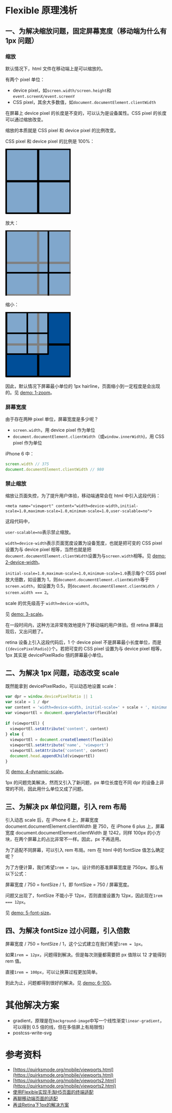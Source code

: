 # Flexible 原理浅析

## 一、为解决缩放问题，固定屏幕宽度（移动端为什么有 1px 问题）

### 缩放

默认情况下，html 文件在移动端上是可以缩放的。

有两个 pixel 单位：

* device pixel，如`screen.width/screen.height`和`event.screenX/event.screenY`
* CSS pixel，其余大多数值，如`document.documentElement.clientWidth`

在屏幕上 device pixel 的长度是不变的，可以认为是设备属性。CSS pixel 的长度可以通过缩放改变。

缩放的本质就是 CSS pixel 和 device pixel 的比例改变。

CSS pixel 和 device pixel 的比例是 100%：

![](./assets/csspixels_100.gif)

放大：

![](./assets/csspixels_in.gif)

缩小：

![](./assets/csspixels_out.gif)

因此，默认情况下屏幕最小单位的 1px hairline，页面缩小到一定程度是会出现的。见 [demo: 1-zoom](./demos/flexible/1-zoom.html)。

### 屏幕宽度

由于存在两种 pixel 单位，屏幕宽度是多少呢？

* `screen.width`，用 device pixel 作为单位
* `document.documentElement.clientWidth`（或`window.innerWidth`)，用 CSS pixel 作为单位

iPhone 6 中：

```javascript
screen.width // 375
document.documentElement.clientWidth // 980
```

### 禁止缩放

缩放让页面失控，为了提升用户体验，移动端通常会在 html 中引入这段代码：

    <meta name="viewport" content="width=device-width,initial-scale=1.0,maximum-scale=1.0,minimum-scale=1.0,user-scalable=no">

这段代码中，

`user-scalable=no`表示禁止缩放。

`width=device-width`表示页面宽度设置为设备宽度，也就是把可变的 CSS pixel 设置为与 device pixel 相等，当然也就是把`document.documentElement.clientWidth`设置为与`screen.width`相等。见 [demo: 2-device-width](./demos/flexible/2-device-width.html)。

`initial-scale=1.0,maximum-scale=1.0,minimum-scale=1.0`表示每个 CSS pixel 放大倍数，如设置为 1，则`document.documentElement.clientWidth`等于`screen.width`，如设置为 0.5，则`document.documentElement.clientWidth / screen.width === 2`。

scale 的优先级高于 `width=device-width`。

见 [demo: 3-scale](./demos/flexible/3-scale.html)。

在一段时间内，这种方法非常有效地提升了移动端的用户体验。但 retina 屏幕出现后，又出问题了。

retina 设备上引入这段代码后，1 个 device pixel 不是屏幕最小长度单位，而是`{{devicePixelRadio}}`个。若把可变的 CSS pixel 设置为与 device pixel 相等，1px 其实是 devicePixelRadio 倍的屏幕最小单位。

## 二、为解决 1px 问题，动态改变 scale

既然能拿到 devicePixelRadio，可以动态地设置 scale：

```javascript
var dpr = window.devicePixelRatio || 1
var scale = 1 / dpr
var content = 'width=device-width, initial-scale=' + scale + ', minimum-scale=' + scale + ', maximum-scale=' + scale + ', user-scalable=no'
var viewportEl = document.querySelector(flexible)

if (viewportEl) {
  viewportEl.setAttribute('content', content)
} else {
  viewportEl = document.createElement(flexible)
  viewportEl.setAttribute('name', 'viewport')
  viewportEl.setAttribute('content', content)
  document.head.appendChild(viewportEl)
}
```

见 [demo: 4-dynamic-scale](./demos/flexible/4-dynamic-scale.html)。

1px 的问题完美解决，然而又引入了新问题，px 单位长度在不同 dpr 的设备上非常的不同，因此用什么单位又成了问题。

## 三、为解决 px 单位问题，引入 rem 布局

引入动态 scale 后，在 iPhone 6 上，屏幕宽度 document.documentElement.clientWidth 是 750，在 iPhone 6 plus 上，屏幕宽度 document.documentElement.clientWidth 是 1242，同样 100px 的小方块，在两个屏幕上的占比非常不一样。因此，px 不再适用。

为了适配不同屏幕，可以引入 rem 布局。rem 在 html 中的 fontSize 值怎么确定呢？

为了方便计算，我们希望`1rem = 1px`。设计师的基准屏幕宽度是 750px。那么有以下公式：

屏幕宽度 / 750 = fontSize / 1，即 fontSize = 750 / 屏幕宽度。

问题又出现了，fontSize 不能小于 12px，否则直接设置为 12px，因此现在`1rem === 12px`。

见 [demo: 5-font-size](./demos/flexible/5-font-size.html)。

## 四、为解决 fontSize 过小问题，引入倍数

屏幕宽度 / 750 = fontSize / 1，这个公式建立在我们希望`1rem = 1px`。

如果`1rem = 12px`，问题得到解决。但是每次测量都需要把 px 值除以 12 才能得到 rem 值。

直接`1rem = 100px`，可以让换算过程更加简单。

到此为止，问题都得到很好的解决。见 [demo: 6-100](./demos/flexible/6-100.html)。

# 其他解决方案

* gradient，原理是在`background-image`中写一个线性渐变`linear-gradient`，可以得到 0.5 倍的线，但在多倍屏上有局限性)
* postcss-write-svg

# 参考资料

* [https://quirksmode.org/mobile/viewports.html](https://quirksmode.org/mobile/viewports.html)
* [https://quirksmode.org/mobile/viewports2.html](https://quirksmode.org/mobile/viewports2.html)
* [使用Flexible实现手淘H5页面的终端适配](https://www.w3cplus.com/mobile/lib-flexible-for-html5-layout.html)
* [再聊移动端页面的适配](https://www.w3cplus.com/css/vw-for-layout.html)
* [再谈Retina下1px的解决方案](https://www.w3cplus.com/css/fix-1px-for-retina.html)
